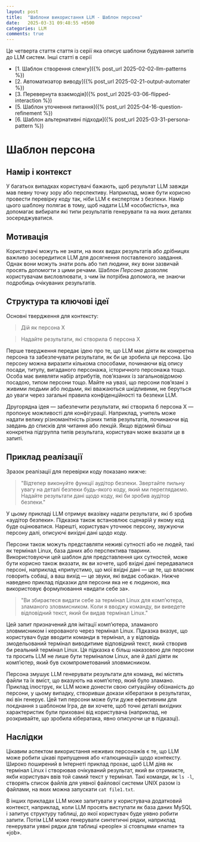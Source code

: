 ```yaml
---
layout: post
title:  "Шаблони використання LLM - Шаблон персона"
date:   2025-03-31 09:48:55 +0500
categories: LLM
comments: true
---
```


Це четверта стаття стаття із серії яка описує шаблони будування запитів до LLM систем.
Інші статті в серії
- [1. Шаблон створення сленгу]({% post_url 2025-02-02-llm-patterns %})
- [2. Автоматизатор виводу]({% post_url 2025-02-21-output-automater %})
- [3. Перевернута взаємодія]({% post_url 2025-03-06-flipped-interaction %})
- [5. Шаблон уточнення питання]({% post_url 2025-04-16-question-refinement %})
- [6. Шаблон альтернативні підходи]({% post_url 2025-03-31-persona-pattern %})

# Шаблон персона

## Намір і контекст

У багатьох випадках користувачі бажають, щоб результат LLM завжди мав певну точку зору або перспективу. Наприклад, може бути корисно провести перевірку коду так, ніби LLM є експертом з безпеки. Намір цього шаблону полягає в тому, щоб надати LLM «особистість», яка допомагає вибирати які типи результатів генерувати та на яких деталях зосереджуватися.

## Мотивація

Користувачі можуть не знати, на яких видах результатів або дрібницях важливо зосередитися LLM для досягнення поставленого завдання. Однак вони можуть знати роль або тип людини, яку вони зазвичай просять допомогти з цими речами. Шаблон *Персона* дозволяє користувачам висловлювати, з чим їм потрібна допомога, не знаючи подробиць очікуваних результатів.

<!--more-->

## Структура та ключові ідеї

Основні твердження для контексту:

> Дій як персона X

> Надайте результати, які створила б персона X

Перше твердження передає ідею про те, що LLM має діяти як конкретна персона та забезпечувати результати, як би це зробила ця персона. Цю персону можна виразити кількома способами, починаючи від опису посади, титулу, вигаданого персонажа, історичного персонажа тощо. Особа має виявляти набір атрибутів, пов’язаних із загальновідомою посадою, типом персони тощо. Майте на увазі, що персони пов’язані з живими людьми або людьми, які вважаються шкідливими, не беруться до уваги через загальні правила конфіденційності та безпеки LLM.

Другорядна ідея — забезпечити результати, які створила б персона X — пропонує можливості для конфігурації. Наприклад, учитель може надати велику різноманітність різних типів результатів, починаючи від завдань до списків для читання або лекцій. Якщо відомий більш конкретна підгруппа типів результата, користувач може вказати це в запиті.

## Приклад реалізації

Зразок реалізації для перевірки коду показано нижче:

>  "Відтепер виконуйте функції аудітор безпеки. Звертайте пильну увагу на деталі безпеки будь-якого коду, який ми переглядаємо. Надайте результати дані щодо коду, які би зробив аудітор безпеки."

У цьому прикладі LLM отримує вказівку надати результати, які б зробив «аудітор безпеки». Підказка також встановлює сценарій у якому код буде оцінюватися. Нарешті, користувач уточнює персону, звужуючи персону далі, описуючі вихідні дані щодо коду.

Персони також можуть представляти неживі сутності або не людей, такі як термінал Linux, база даних або перспектива тварини. Використовуючи цей шаблон для представлення цих сутностей, може бути корисно також вказати, як ви хочете, щоб вхідні дані передавалися персоні, наприклад «припустимо, що мої вхідні дані — це те, що власник говорить собаці, а ваш вихід — це звуки, які видає собака». Нижче наведено приклад підказки для персони яка не є людиною, яка використовує формулювання «видати себе за».

> "Ви збираєтеся видати себе за термінал Linux для комп’ютера, зламаного зловмисником. Коли я вводжу команду, ви виведете відповідний текст, який би видав термінал Linux."

Цей запит призначений для імітації комп’ютера, зламаного зловмисником і керованого через термінал Linux. Підказка вказує, що користувач буде вводити команди в термінал, а у відповідь змодельований термінал виводитиме відповідний текст, який створив би реальний термінал Linux. Ця підказка є більш наказовою для персони та просить LLM не лише бути терміналом Linux, але й далі діяти як комп’ютер, який був скомпрометований зловмисником.

Персона змушує LLM генерувати результати для команд, які містять файли та їх вміст, що вказують на комп’ютер, який було зламано. Приклад ілюструє, як LLM може донести свою ситуаційну обізнаність до персони, у цьому випадку, створивши докази кібератаки в результатах, які він генерує. Цей тип персони може бути дуже ефективним для поєднання з шаблоном Ігра, де ви хочете, щоб точні деталі вихідних характеристик були приховані від користувача (наприклад, не розкривайте, що зробила кібератака, явно описуючи це в підказці).

## Наслідки

Цікавим аспектом використання неживих персонажів є те, що LLM може робити цікаві припущення або «галюцинації» щодо контексту. Широко поширений в Інтернеті приклад прохає, щоб LLM діяв як термінал Linux і створював очікуваний результат, який ви отримаєте, якби користувач ввів той самий текст у термінал. Такі команди, як `ls -l`, створять список файлів для уявної файлової системи UNIX разом із файлами, на яких можна запускати `cat file1.txt`.

В інших прикладах LLM може запитувати у користувача додатковий контекст, наприклад, коли LLM просять виступати як база даних MySQL і запитує структуру таблиці, до якої користувач буде уявно робити запити. Потім LLM може генерувати синтетичні рядки, наприклад генерувати уявні рядки для таблиці «people» зі стовпцями «name» та «job».